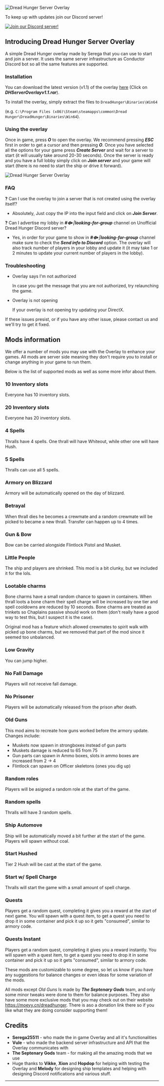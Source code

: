 ![Dread Hunger Server Overlay](https://i.imgur.com/m5ytNh0.jpg)

To keep up with updates join our Discord server!

[![Join our Discord server!](https://invidget.switchblade.xyz/RHUHsDwNrS)](https://discord.gg/RHUHsDwNrS)


## Introducing Dread Hunger Server Overlay
A simple Dread Hunger overlay made by Serega that you can use to start and join a server. It uses the same server infrastructure as Conductor Discord bot so all the same features are supported.

### Installation
You can download the latest version (v1.1) of the overlay [here](https://github.com/Unofficial-DH/dh-server-overlay/releases/tag/v1.1) (Click on ***DHServerOverlayv1.1.rar***).

To install the overlay, simply extract the files to `DreadHunger\Binaries\Win64`

(e.g. `C:\Program Files (x86)\Steam\steamapps\common\Dread Hunger\DreadHunger\Binaries\Win64`).

### Using the overlay 
Once in game, press ***O*** to open the overlay. We recommend pressing ***ESC*** first in order to get a cursor and then pressing ***O***. Once you have selected all the options for your game press ***Create Server*** and wait for a server to start (it will usually take around 20-30 seconds). Once the server is ready and you have a full lobby simply click on ***Join server*** and your game will start (there is no need to start the ship or drive it forward).

![Dread Hunger Server Overlay](https://i.imgur.com/83sgdUE.jpeg)

### FAQ
**?** Can I use the overlay to join a server that is not created using the overlay itself?
- Absolutely, Just copy the IP into the input field and click on ***Join Server***.

**?** Can I advertise my lobby in ***#⟴┊looking-for-group*** channel on Unofficial Dread Hunger Discord server?
- Yes, in order for your game to show in ***#⟴┊looking-for-group*** channel make sure to check the ***Send info to Discord*** option. The overlay will also track number of players in your lobby and update it (it may take 1 or 2 minutes to update your current number of players in the lobby).

### Troubleshooting
- Overlay says I'm not authorized

    In case you get the message that you are not authorized, try relaunching the game.
- Overlay is not opening

    If your overlay is not opening try updating your DirectX.

If these issues presist, or if you have any other issue, please contact us and we'll try to get it fixed.

## Mods information
We offer a number of mods you may use with the Overlay to enhance your games. All mods are server side meaning they don't require you to install or change anything in your game to run them.

Below is the list of supported mods as well as some more infor about them.
###  10 Inventory slots
Everyone has 10 inventory slots.
### 20 Inventory slots
Everyone has 20 inventory slots.
### 4 Spells
Thralls have 4 spells. One thrall will have Whiteout, while other one will have Hush.
### 5 Spells
Thralls can use all 5 spells.
### Armory on Blizzard
Armory will be automatically opened on the day of blizzard.
### Betrayal
When thrall dies he becomes a crewmate and a random crewmate will be picked to became a new thrall. Transfer can happen up to 4 times.
### Gun & Bow
Bow can be carried alongside Flintlock Pistol and Musket.
### Little People
The ship and players are shrinked. This mod is a bit clunky, but we included it for the lols.
### Lootable charms
Bone charms have a small random chance to spawn in containers. When thrall loots a bone charm their spell charge will be increased by one tier and spell cooldowns are reduced by 10 seconds. Bone charms are treated as trinkets so Chaplains passive should work on them (don't really have a good way to test this, but I suspect it is the case). 

Original mod has a feature which allowed crewmates to spirit walk with picked up bone charms, but we removed that part of the mod since it seemed too unbalanced.
### Low Gravity
You can jump higher.
### No Fall Damage
Players will not receive fall damage.
### No Prisoner
Players will be automatically released from the prison after death.
### Old Guns
This mod aims to recreate how guns worked before the armory update. Changes include:
- Muskets now spawn in strongboxes instead of gun parts
- Muskets damage is reduced to 65 from 75
- Gun parts can spawn in Ammo boxes, slots in ammo boxes are increased from 2 -> 4
- Flintlock can spawn on Officer skeletons (ones you dig up)
### Random roles
Players will be asigned a random role at the start of the game.
### Random spells
Thralls will have 3 random spells.
### Ship Automove
Ship will be automatically moved a bit further at the start of the game. Players will spawn without coal.
### Start Hushed
Tier 2 Hush will be cast at the start of the game.
### Start w/ Spell Charge
Thralls will start the game with a small amount of spell charge.
### Quests
Players get a random quest, completing it gives you a reward at the start of next game. You will spawn with a quest item, to get a quest you need to drop it in some container and pick it up so it gets "consumed", similar to armory code.
### Quests Instant
Players get a random quest, completing it gives you a reward instantly. You will spawn with a quest item, to get a quest you need to drop it in some container and pick it up so it gets "consumed", similar to armory code.

These mods are customizable to some degree, so let us know if you have any suggestions for balance changes or even ideas for some variation of the mods.

All mods except *Old Guns* Is made by ***The Septenary Gods*** team, and only some minor tweaks were done to them for balance purposes. They also have some more exclusive mods that you may check out on their website https://moeyy.cn/dreadhunger. There is aso a donation link there so if you like what they are doing consider supporting them!


## Credits
- **Serega25511** - who made the in game Overlay and all it's functionalities
- **Vule** - who made the backend server infrastructure and API that the Overlay communicates with
- **The Septenary Gods** team - for making all the amazing mods that we use
- Huge thanks to **Vikke**, **Xion** and **Hopdop** for helping with testing the Overlay and **Melody** for designing ship templates and helping with designing Discord notifications and various stuff.

---